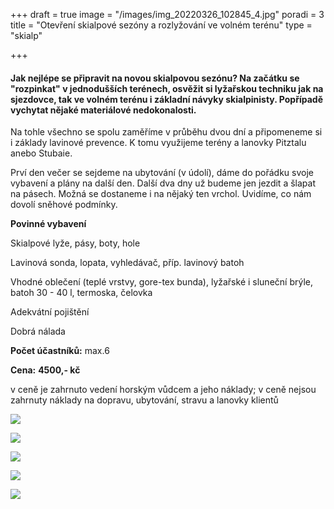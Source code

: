 +++
draft = true
image = "/images/img_20220326_102845_4.jpg"
poradi = 3
title = "Otevření skialpové sezóny a rozlyžování ve volném terénu"
type = "skialp"

+++
#### **Jak nejlépe se připravit na novou skialpovou sezónu? Na začátku se "rozpinkat" v jednodušších terénech, osvěžit si lyžařskou techniku jak na sjezdovce, tak ve volném terénu i základní návyky skialpinisty. Popřípadě vychytat nějaké materiálové nedokonalosti.**

Na tohle všechno se spolu zaměříme v průběhu dvou dní a připomeneme si i základy lavinové prevence. K tomu využijeme terény a lanovky Pitztalu anebo Stubaie.

Prví den večer se sejdeme na ubytování (v údolí), dáme do pořádku svoje vybavení a plány na další den. Další dva dny už budeme jen jezdit a šlapat na pásech. Možná se dostaneme i na nějaký ten vrchol. Uvidíme, co nám dovolí sněhové podmínky.

**Povinné vybavení**

Skialpové lyže, pásy, boty, hole

Lavinová sonda, lopata, vyhledávač, příp. lavinový batoh

Vhodné oblečení (teplé vrstvy, gore-tex bunda), lyžařské i sluneční brýle, batoh 30 - 40 l, termoska, čelovka

Adekvátní pojištění

Dobrá nálada

**Počet účastníků:** max.6

**Cena:** **4500,- kč**

v ceně je zahrnuto vedení horským vůdcem a jeho náklady; v ceně nejsou zahrnuty náklady na dopravu, ubytování, stravu a lanovky klientů

![](/images/img_20220320_104420_4.jpg)

![](/images/img_20220325_110034_9.jpg)

![](/images/img_20220325_135116_7.jpg)

![](/images/img_20220319_085902_2.jpg)

![](/images/img_20220325_133759_9.jpg)